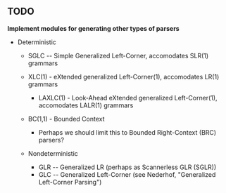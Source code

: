 ## TODO

**Implement modules for generating other types of parsers**
  - Deterministic
    - SGLC -- Simple Generalized Left-Corner, accomodates SLR(1) grammars
    - XLC(1) - eXtended generalized Left-Corner(1), accomodates LR(1) grammars
	  - LAXLC(1) - Look-Ahead eXtended generalized Left-Corner(1), accomodates LALR(1) grammars
    - BC(1,1) - Bounded Context
      - Perhaps we should limit this to Bounded Right-Context (BRC) parsers?

	- Nondeterministic
	  - GLR -- Generalized LR (perhaps as Scannerless GLR (SGLR))
	  - GLC -- Generalized Left-Corner (see Nederhof, "Generalized Left-Corner Parsing")


